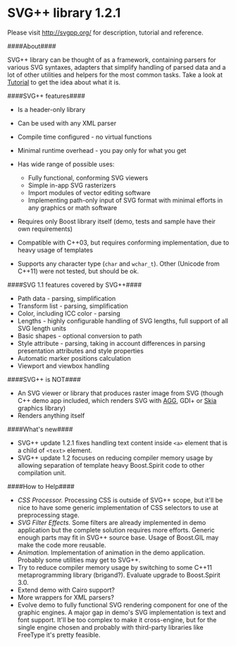 SVG++ library 1.2.1
=======================

Please visit http://svgpp.org/ for description, tutorial and reference.

####About####

SVG++ library can be thought of as a framework, containing parsers for various SVG syntaxes, adapters that simplify
handling of parsed data and a lot of other utilities and helpers for the most common tasks.
Take a look at [Tutorial](http://svgpp.org/lesson01.html) to get the idea about what it is. 

####SVG++ features####

* Is a header-only library
* Can be used with any XML parser
* Compile time configured - no virtual functions
* Minimal runtime overhead - you pay only for what you get
* Has wide range of possible uses:

  * Fully functional, conforming SVG viewers
  * Simple in-app SVG rasterizers
  * Import modules of vector editing software
  * Implementing path-only input of SVG format with minimal efforts in any graphics or math software
* Requires only Boost library itself (demo, tests and sample have their own requirements)
* Compatible with C++03, but requires conforming implementation, due to heavy usage of templates
* Supports any character type (`char` and `wchar_t`). Other (Unicode from C++11) were not tested, but should be ok.

####SVG 1.1 features covered by SVG++####

* Path data - parsing, simplification
* Transform list - parsing, simplification
* Color, including ICC color - parsing
* Lengths - highly configurable handling of SVG lengths, full support of all SVG length units
* Basic shapes - optional conversion to path
* Style attribute - parsing, taking in account differences in parsing presentation attributes and style properties
* Automatic marker positions calculation
* Viewport and viewbox handling

####SVG++ is NOT####

* An SVG viewer or library that produces raster image from SVG 
  (though C++ demo app included, which renders SVG with [AGG](http://antigrain.com), GDI+ or [Skia](https://code.google.com/p/skia/) graphics library)
* Renders anything itself

####What's new####

* SVG++ update 1.2.1 fixes handling text content inside `<a>` element that is a child of `<text>` element.
* SVG++ update 1.2 focuses on reducing compiler memory usage by allowing separation 
  of template heavy Boost.Spirit code to other compilation unit.

####How to Help####

* *CSS Processor.* Processing CSS is outside of SVG++ scope, but it'll be nice to have some generic implementation of CSS 
selectors to use at preprocessing stage. 
* *SVG Filter Effects.* Some filters are already implemented in demo application but the complete solution requires more efforts. 
Generic enough parts may fit in SVG++ source base. Usage of Boost.GIL may make the code more reusable.
* *Animation.* Implementation of animation in the demo application. Probably some utilities may get to SVG++.
* Try to reduce compiler memory usage by switching to some C++11 metaprogramming library (brigand?).
Evaluate upgrade to Boost.Spirit 3.0.
* Extend demo with Cairo support?
* More wrappers for XML parsers?  
* Evolve demo to fully functional SVG rendering component for one of the graphic engines. 
A major gap in demo's SVG implementation is text and font support. It'll be too complex to make it cross-engine, but
for the single engine chosen and probably with third-party libraries like FreeType it's pretty feasible.